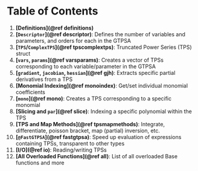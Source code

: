 # Table of Contents

1. **[Definitions](@ref definitions)**
2. **[`Descriptor`](@ref descriptor)**: Defines the number of variables and parameters, and orders for each in the GTPSA
3. **[`TPS`/`ComplexTPS`](@ref tpscomplextps)**: Truncated Power Series (TPS) struct
4. **[`vars`, `params`](@ref varsparams)**: Creates a vector of TPSs corresponding to each variable/parameter in the GTPSA
5. **[`gradient`, `jacobian`, `hessian`](@ref gjh)**: Extracts specific partial derivatives from a TPS
6. **[Monomial Indexing](@ref monoindex)**: Get/set individual monomial coefficients
7. **[`mono`](@ref mono)**: Creates a TPS corresponding to a specific monomial
8. **[Slicing and `par`](@ref slice)**: Indexing a specific polynomial within the TPS
9. **[TPS and Map Methods](@ref tpsmapmethods)**: Integrate, differentiate, poisson bracket, map (partial) inversion, etc.
10. **[`@FastGTPSA`](@ref fastgtpsa)**: Speed up evaluation of expressions containing TPSs, transparent to other types
11. **[I/O](@ref io)**: Reading/writing TPSs
12. **[All Overloaded Functions](@ref all)**: List of all overloaded Base functions and more 